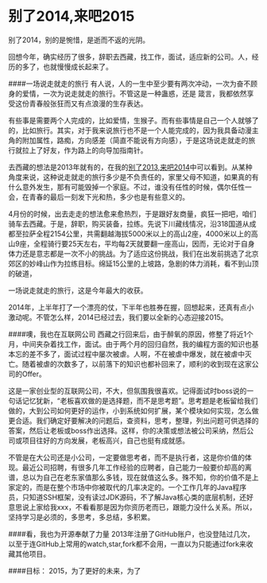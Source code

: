 别了2014,来吧2015
================
别了2014，别的是惋惜，是逝而不返的光阴。

回想今年，确实经历了很多，辞职去西藏，找工作，面试，适应新的公司。人，经历的多了，也就慢慢成长起来了。

####一场说走就走的旅行
有人说，人的一生中至少要有两次冲动，一次为奋不顾身的爱情，一次为说走就走的旅行。不管这是一种蛊惑，还是
箴言，我都依然享受这份青春般张狂而又有点浪漫的生存表达。

有些事是需要两个人完成的，比如爱情，生猴子。而有些事情是自己一个人就够了的，比如旅行。其实，对于我来说旅行也不是一个人能完成的，因为我具备动漫主角的附加属性，路痴，方向感差（简直不能说有方向感），于是这场说走就走的旅行就拉上了好友，作为路上的向导加指南针。

去西藏的想法是2013年就有的，在我的[别了2013,来吧2014](http://blog.csdn.net/qbg19881206/article/details/18794297)中可以看到。从某种角度来说，这种说走就走的旅行多少是不负责任的，家里父母不知道，如果真的有什么意外发生，那有可能毁掉一个家庭。不过，谁没有任性的时候，偶尔任性一会，在青春的最后一刻发下光和热，多少也是有些意义的。

4月份的时候，出去走走的想法愈来愈热烈，于是跟好友商量，疯狂一把吧，咱们骑车去西藏。于是，辞职，购买装备，拉练。先说下川藏线情况，沿318国道从成都至拉萨全程2154公里，共需翻越海拔5000米以上的高山2座，4000米以上的高山9座，全程骑行要25天左右，平均每2天就要翻一座高山，因而，无论对于自身体力还是意志都是一次不小的挑战。为了适应这份挑战，我们在出发前挑选了北京郊区的妙峰山作为拉练目标。绵延15公里的上坡路，急剧的体力消耗，看不到山顶的破道，

一场说走就走的旅行，这是今年最大的收获。




2014年，上半年打了一个漂亮的仗，下半年也胜券在握，回想起来，还真有点小激动呢。不管怎么样，2014已经过去，我们要以全新的心态迎接2015。

####噢，我也在互联网公司
西藏之行回来后，由于醉氧的原因，修整了将近1个月，中间夹杂着找工作，面试。由于两个月的回归自然，我的编程方面的知识也基本忘的差不多了，面试过程中屡次被虐。人啊，不在被虐中爆发，就在被虐中灭亡。随着被虐的次数多了，以前落下的知识也都补回来了，顺利的收到现在这家公司的Offer。

这是一家创业型的互联网公司，不大，但氛围我很喜欢。记得面试时boss说的一句话记忆犹新，“老板喜欢做的是选择题，而不是思考题”。思考题是老板留给我们做的，大到公司如何更好的运作，小到系统如何扩展，某个模块如何实现，怎么做更合适。我们确定好要解决的问题后，查资料，思考，整理，列出问题可供选择的答案，然后让老板或boss作出选择。这样，你的决策或想法被公司采纳，然后公司或项目往好的方向发展，老板高兴，自己也挺有成就感。

不管是在大公司还是小公司，一定要做思考者，而不是执行者，这是你价值的体现。最近公司招聘，有很多几年工作经验的应聘者，自己能力一般要价却高的离谱，总以为自己在老东家值那么多钱，现在就值这么多。殊不知，你的价值不是上家定的，而是在整个市场中你被取代的几率决定的。一个工作几年的Java程序员，只知道SSH框架，没有读过JDK源码，不了解Java核心类的底层机制，还好意思说上家给我xxx，不看看那是因为你资历老而已，跟能力没什么关系。所以，坚持学习是必须的，多思考，多总结，多积累。

####看，我也为开源奉献了力量
2013年注册了GitHub账户，也没登陆过几次，以至于连GitHub上常用的watch,star,fork都不会用，一直以为只能通过fork来收藏其他项目。

####目标：
2015，为了更好的未来，为了
